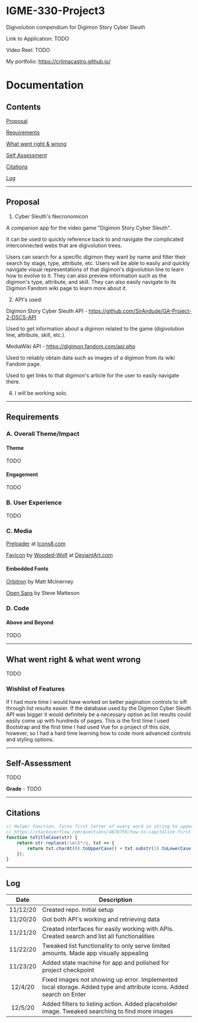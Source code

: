 # IGME-330-Project3
Digivolution compendium for Digimon Story Cyber Sleuth

Link to Application: TODO

Video Reel: TODO

My portfolio: <https://crlimacastro.github.io/>

# Documentation

## Contents

[Proposal](#Proposal)

[Requirements](#Requirements)

[What went right & wrong](#What-went-right-&-what-went-wrong)

[Self Assessment](#Self-Assessment)

[Citations](#Citations)

[Log](#Log)

------------------------------------

## Proposal

1) Cyber Sleuth's Necronomicon

A companion app for the video game "Digimon Story Cyber Sleuth".

It can be used to quickly reference back to and navigate the complicated interconnected webs that are digivolution trees.

Users can search for a specific digimon they want by name and filter their search by stage, type, attribute, etc. Users will be able to easily and quickly navigate visual representations of that digimon's digivolution line to learn how to evolve to it. They can also preview information such as the digimon's type, attribute, and skill. They can also easily navigate to its Digimon Fandom wiki page to learn more about it.

2) API's used:

Digimon Story Cyber Sleuth API - https://github.com/SirAirdude/GA-Project-2-DSCS-API

Used to get information about a digimon related to the game (digivolution line, attribute, skill, etc.).

MediaWiki API - https://digimon.fandom.com/api.php

Used to reliably obtain data such as images of a digimon from its wiki Fandom page.

Used to get links to that digimon's article for the user to easily navigate there. 

4) I will be working solo.

------------------------------------

## Requirements

### A. Overall Theme/Impact

#### Theme

TODO

#### Engagement

TODO

### B. User Experience

TODO

### C. Media

[Preloader](https://icons8.com/preloaders/) at [Icons8.com](https://icons8.com/)

[Favicon](https://www.deviantart.com/wooded-wolf/art/Digimon-Adventure-Digivice-373796580) by [Wooded-Wolf](https://www.deviantart.com/wooded-wolf) at [DeviantArt.com](https://www.deviantart.com/)

#### Embedded Fonts

[Orbitron](https://fonts.google.com/specimen/Orbitron) by Matt McInerney

[Open Sans](https://fonts.google.com/specimen/Open+Sans) by Steve Matteson

### D. Code

#### Above and Beyond

TODO

------------------------------------

## What went right & what went wrong

TODO

### Wishlist of Features

If I had more time I would have worked on better pagination controls to sift through list results easier.
If the database used by the Digimon Cyber Sleuth API was bigger it would definitely be a necessary option 
as list results could easily come up with hundreds of pages. This is the first time I used Bootstrap and 
the first time I had used Vue for a project of this size, however, so I had a hard time learning how to code 
more advanced controls and styling options.

------------------------------------

## Self-Assessment

TODO

**Grade** - TODO

------------------------------------

## Citations

```javascript
// Helper function. Turns first letter of every word in string to uppercase
// https://stackoverflow.com/questions/4878756/how-to-capitalize-first-letter-of-each-word-like-a-2-word-city
function toTitleCase(str) {
    return str.replace(/\w\S*/g, txt => {
        return txt.charAt(0).toUpperCase() + txt.substr(1).toLowerCase();
    });
}
```

------------------------------------

## Log

|   Date   | Description                                                                                                         |
|:--------:|---------------------------------------------------------------------------------------------------------------------|
| 11/12/20 | Created repo. Initial setup                                                                                         |
| 11/20/20 | Got both API's working and retrieving data                                                                          |
| 11/21/20 | Created interfaces for easily working with APIs. Created search and list all functionalities                        |
| 11/22/20 | Tweaked list functionality to only serve limited amounts. Made app visually appealing                               |
| 11/23/20 | Added state machine for app and polished for project checkpoint                                                     |
| 12/4/20  | Fixed images not showing up error. Implemented local storage. Added type and attribute icons. Added search on Enter |
| 12/5/20  | Added filters to listing action. Added placeholder image. Tweaked searching to find more images                     |